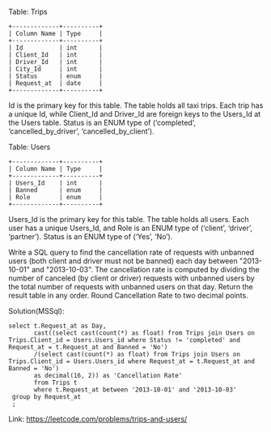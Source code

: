 Table: Trips
```
+-------------+----------+
| Column Name | Type     |
+-------------+----------+
| Id          | int      |
| Client_Id   | int      |
| Driver_Id   | int      |
| City_Id     | int      |
| Status      | enum     |
| Request_at  | date     |     
+-------------+----------+
```
Id is the primary key for this table.
The table holds all taxi trips. Each trip has a unique Id, while Client_Id and Driver_Id are foreign keys to the Users_Id at the Users table.
Status is an ENUM type of (‘completed’, ‘cancelled_by_driver’, ‘cancelled_by_client’).
 
Table: Users
```
+-------------+----------+
| Column Name | Type     |
+-------------+----------+
| Users_Id    | int      |
| Banned      | enum     |
| Role        | enum     |
+-------------+----------+
```
Users_Id is the primary key for this table.
The table holds all users. Each user has a unique Users_Id, and Role is an ENUM type of (‘client’, ‘driver’, ‘partner’).
Status is an ENUM type of (‘Yes’, ‘No’).

Write a SQL query to find the cancellation rate of requests with unbanned users (both client and driver must not be banned) each day between "2013-10-01" and "2013-10-03".
The cancellation rate is computed by dividing the number of canceled (by client or driver) requests with unbanned users by the total number of requests with unbanned users on that day.
Return the result table in any order. Round Cancellation Rate to two decimal points.

Solution(MSSql):
```
select t.Request_at as Day,
       cast((select cast(count(*) as float) from Trips join Users on Trips.Client_id = Users.Users_id where Status != 'completed' and Request_at = t.Request_at and Banned = 'No')
       /(select cast(count(*) as float) from Trips join Users on Trips.Client_id = Users.Users_id where Request_at = t.Request_at and Banned = 'No') 
       as decimal(16, 2)) as 'Cancellation Rate'
       from Trips t
       where t.Request_at between '2013-10-01' and '2013-10-03'
 group by Request_at
 ;
```
Link: https://leetcode.com/problems/trips-and-users/
